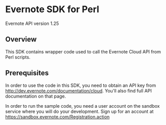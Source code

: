 Evernote SDK for Perl
==========================================

Evernote API version 1.25

Overview
--------
This SDK contains wrapper code used to call the Evernote Cloud API from Perl scripts.

Prerequisites
-------------
In order to use the code in this SDK, you need to obtain an API key from http://dev.evernote.com/documentation/cloud. You'll also find full API documentation on that page.

In order to run the sample code, you need a user account on the sandbox service where you will do your development. Sign up for an account at https://sandbox.evernote.com/Registration.action 
